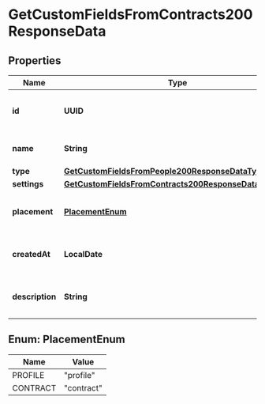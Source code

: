 

# GetCustomFieldsFromContracts200ResponseData


## Properties

| Name | Type | Description | Notes |
|------------ | ------------- | ------------- | -------------|
|**id** | **UUID** | Unique identifier of the custom field |  [optional] |
|**name** | **String** | Name of the custom field |  [optional] |
|**type** | [**GetCustomFieldsFromPeople200ResponseDataType**](GetCustomFieldsFromPeople200ResponseDataType.md) |  |  [optional] |
|**settings** | [**GetCustomFieldsFromContracts200ResponseDataSettings**](GetCustomFieldsFromContracts200ResponseDataSettings.md) |  |  [optional] |
|**placement** | [**PlacementEnum**](#PlacementEnum) | Valid placements for custom field |  [optional] |
|**createdAt** | **LocalDate** | Creation date of the custom field |  [optional] |
|**description** | **String** | Description of the custom field |  [optional] |



## Enum: PlacementEnum

| Name | Value |
|---- | -----|
| PROFILE | &quot;profile&quot; |
| CONTRACT | &quot;contract&quot; |



